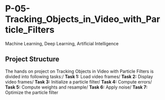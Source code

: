 # P-05-Tracking_Objects_in_Video_with_Particle_Filters
Machine Learning, Deep Learning, Artificial Intelligence

## Project Structure 
The hands on project on Tracking Objects in Video with Particle Filters is divided into following tasks:/
**Task 1:** Load video frames/
**Task 2:** Display video frames/
**Task 3:** Initialize a particle filter/
**Task 4:** Compute errors/
**Task 5:** Compute weights and resample/
**Task 6:** Apply noise/
**Task 7:** Optimize the particle filter
